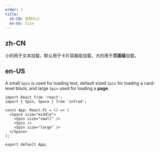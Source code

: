 ```yaml
---
order: 1
title:
  zh-CN: 各种大小
  en-US: Size
---
```


## zh-CN

小的用于文本加载，默认用于卡片容器级加载，大的用于**页面级**加载。

## en-US

A small `Spin` is used for loading text, default sized `Spin` for loading a card-level block, and large `Spin` used for loading a **page**.

```tsx
import React from 'react';
import { Spin, Space } from 'infrad';

const App: React.FC = () => (
  <Space size="middle">
    <Spin size="small" />
    <Spin />
    <Spin size="large" />
  </Space>
);

export default App;
```
